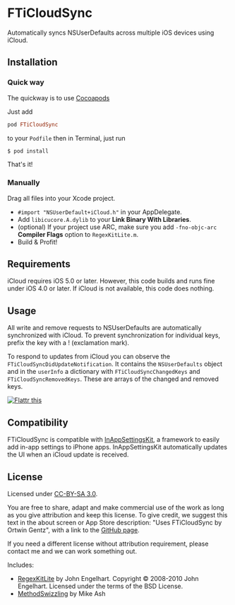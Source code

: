 FTiCloudSync
============
Automatically syncs NSUserDefaults across multiple iOS devices using iCloud.


Installation
------------

### Quick way ###

The quickway is to use [Cocoapods](http://cocoapods.org/)

Just add 

```ruby
pod FTiCloudSync
```

to your `Podfile` then in Terminal, just run

```bash
$ pod install
```

That's it!

### Manually ###

Drag all files into your Xcode project.

+ `#import "NSUserDefault+iCloud.h"` in your AppDelegate.
+ Add `libicucore.A.dylib` to your **Link Binary With Libraries**.
+ (optional) If your project use ARC, make sure you add `-fno-objc-arc` **Compiler Flags** option to `RegexKitLite.m`.
+ Build & Profit!


Requirements
------------
iCloud requires iOS 5.0 or later. However, this code builds and runs fine under iOS 4.0 or later. If iCloud is not available, this code does nothing.


Usage
-----
All write and remove requests to NSUserDefaults are automatically synchronized with iCloud. To prevent synchronization for individual keys, prefix the key with a ! (exclamation mark).

To respond to updates from iCloud you can observe the `FTiCloudSyncDidUpdateNotification`. It contains the `NSUserDefaults` object and in the `userInfo` a dictionary with `FTiCloudSyncChangedKeys` and `FTiCloudSyncRemovedKeys`. These are arrays of the changed and removed keys.

<a href="https://flattr.com/thing/799300/futuretapiTunesFeaturedCheck-on-GitHub" target="_blank">
<img src="http://api.flattr.com/button/flattr-badge-large.png" alt="Flattr this" title="Flattr this" border="0" /></a>

Compatibility
-------------
FTiCloudSync is compatible with [InAppSettingsKit](http://www.inappsettingskit.com), a framework to easily add in-app settings to iPhone apps. InAppSettingsKit automatically updates the UI when an iCloud update is received.


License
-------
Licensed under [CC-BY-SA 3.0](http://creativecommons.org/licenses/by-sa/3.0/).

You are free to share, adapt and make commercial use of the work as long as you give attribution and keep this license. To give credit, we suggest this text in the about screen or App Store description: "Uses FTiCloudSync by Ortwin Gentz", with a link to the [GitHub page](https://github.com/futuretap/FTiCloudSync).

If you need a different license without attribution requirement, please contact me and we can work something out.

Includes:

- [RegexKitLite](http://regexkit.sourceforge.net/) by John Engelhart. Copyright &copy; 2008-2010 John Engelhart. Licensed under the terms of the BSD License.
- [MethodSwizzling](http://cocoadev.com/index.pl?MethodSwizzling) by Mike Ash
